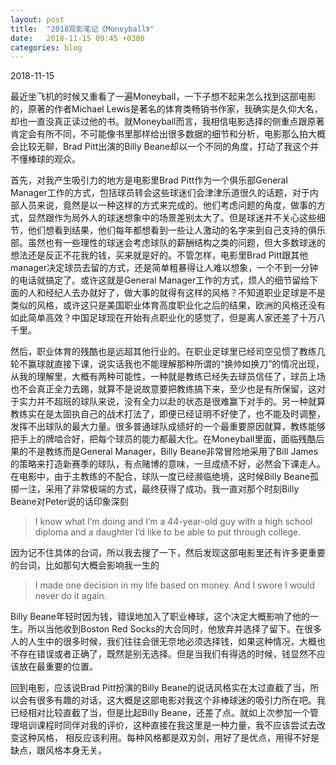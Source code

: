 ```yaml
---
layout: post
title:  "2018观影笔记《Moneyball》"
date:   2018-11-15 09:45 +0300
categories: blog
---
```


2018-11-15

最近坐飞机的时候又重看了一遍Moneyball，一下子想不起来怎么找到这部电影的，原著的作者Michael Lewis是著名的体育类畅销书作家，我确实是久仰大名，却也一直没真正读过他的书。就Moneyball而言，我相信电影选择的侧重点跟原著肯定会有所不同，不可能像书里那样给出很多数据的细节和分析，电影那么拍大概会比较无聊，Brad Pitt出演的Billy Beane却以一个不同的角度，打动了我这个并不懂棒球的观众。

首先，对我产生吸引力的地方是电影里Brad Pitt作为一个俱乐部General Manager工作的方式，包括球员转会这些球迷们会津津乐道很久的话题，对于内部人员来说，竟然是以一种这样的方式来完成的。他们考虑问题的角度，做事的方式，显然跟作为局外人的球迷想象中的场景差别太大了。但是球迷并不关心这些细节，他们想看到结果，他们每年都想看到一些让人激动的名字来到自己支持的俱乐部。虽然也有一些理性的球迷会考虑球队的薪酬结构之类的问题，但大多数球迷的想法还是反正不花我的钱，买来就是好的。不管怎样，电影里Brad Pitt跟其他manager决定球员去留的方式，还是简单粗暴得让人难以想象，一个不到一分钟的电话就搞定了。或许这就是General Manager工作的方式，烦人的细节留给下面的人和经纪人去办就好了，做大事的就得有这样的风格？不知道职业足球是不是类似的风格，或许这只是美国职业体育高度职业化之后的结果，欧洲的风格还没有如此简单高效？中国足球现在开始有点职业化的感觉了，但是离人家还差了十万八千里。

然后，职业体育的残酷也是远超其他行业的。在职业足球里已经司空见惯了教练几轮不赢球就直接下课，说实话我也不能理解那种所谓的“换帅如换刀”的情况出现，从我的理解里，大概有两种可能性，一种就是教练已经失去球员信任了，球员上场也不会真正全力去踢，就算不是说故意要把教练搞下来，至少也是有所保留，这对于实力并不超班的球队来说，没有全力以赴的状态是很难赢下对手的。另一种就算教练实在是太固执自己的战术打法了，即便已经证明不好使了，也不能及时调整，发挥不出球队的最大力量。很多普通球队成绩好的一个最重要原因就算，教练能够把手上的牌啮合好，把每个球员的能力都最大化。在Moneyball里面，面临残酷后果的不是教练而是General Manager，Billy Beane非常冒险地采用了Bill James的策略来打造新赛季的球队，有点赌博的意味，一旦成绩不好，必然会下课走人。在电影中，由于主教练的不配合，球队一度已经濒临绝境，这时候Billy Beane孤掷一注，采用了非常极端的方式，最终获得了成功。我一直对那个时刻Billy Beane对Peter说的话印象深刻

> I know what I’m doing and I’m a 44-year-old guy with a high school diploma and a daughter I’d like to be able to put through college.

因为记不住具体的台词，所以我去搜了一下，然后发现这部电影里还有许多更重要的台词，比如那句大概会影响我一生的

> I made one decision in my life based on money. And I swore I would never do it again.

Billy Beane年轻时因为钱，错误地加入了职业棒球，这个决定大概影响了他的一生。所以当他收到Boston Red Socks的大合同时，他放弃并选择了留下。在很多人的人生中的很多时候，我们往往会很无奈地必须选择钱，如果这种情况，大概也不存在错误或者正确了，既然是别无选择。但是当我们有得选的时候，钱显然不应该放在最重要的位置。

回到电影，应该说Brad Pitt扮演的Billy Beane的说话风格实在太过直截了当，所以会有很多有趣的对话，这大概是这部电影对我这个非棒球迷的吸引力所在吧。我已经相对比较直截了当，但是比起Billy Beane，还差了点。就如上次参加一个管理培训课程时同伴对我的评价，这种直接在我这里是一种力量，我不应该尝试去改变这种风格， 相反应该利用。每种风格都是双刃剑，用好了是优点，用得不好是缺点，跟风格本身无关。





<!--end-->
